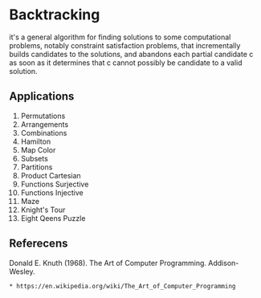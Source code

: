 # Backtracking

  it's a general algorithm for finding solutions to some computational problems, notably constraint satisfaction problems, that
  incrementally builds candidates to the solutions, and abandons each partial candidate c as soon as it determines that c cannot
  possibly be candidate to a valid solution.

## Applications

1.  Permutations
2.  Arrangements
3.  Combinations
4.  Hamilton
5.  Map Color
6.  Subsets
7.  Partitions
8.  Product Cartesian
9.  Functions Surjective
10. Functions Injective
11. Maze
12. Knight's Tour
13. Eight Qeens Puzzle

## Referecens

   Donald E. Knuth (1968). The Art of Computer Programming. Addison-Wesley.

    * https://en.wikipedia.org/wiki/The_Art_of_Computer_Programming 